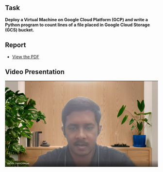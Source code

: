 ## Task  
**Deploy a Virtual Machine on Google Cloud Platform (GCP) and write a Python program to count lines of a file placed in Google Cloud Storage (GCS) bucket.**

## Report
- [View the PDF](/21f1000344-IBD-GA1.pdf)

## Video Presentation
 [![Watch the video](images/video-thumb.png)](https://drive.google.com/file/d/1a2KoaJXX6Oix1J6POuAzF0AUyfybC2iE/view?usp=sharing)
